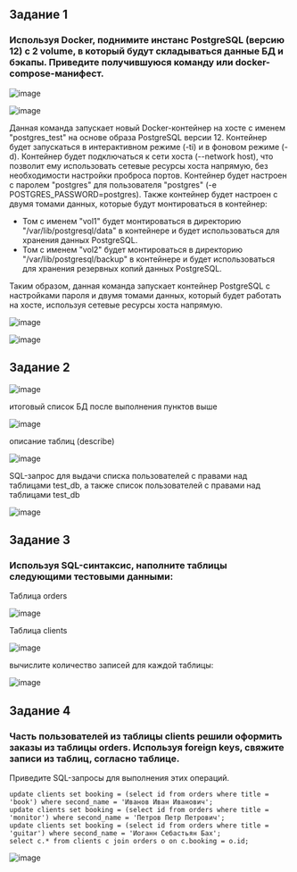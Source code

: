 ## Задание 1
### Используя Docker, поднимите инстанс PostgreSQL (версию 12) c 2 volume, в который будут складываться данные БД и бэкапы. Приведите получившуюся команду или docker-compose-манифест.

![image](https://github.com/dikalov/devops-28/assets/126553776/b8dfcae1-9a88-4c8c-9a5c-baba932da3a4)

![image](https://github.com/dikalov/devops-28/assets/126553776/91508738-cc10-4b5b-9333-933db3970ced)

Данная команда запускает новый Docker-контейнер на хосте с именем "postgres_test" на основе образа PostgreSQL версии 12. Контейнер будет запускаться в интерактивном режиме (-ti) и в фоновом режиме (-d). Контейнер будет подключаться к сети хоста (--network host), что позволит ему использовать сетевые ресурсы хоста напрямую, без необходимости настройки проброса портов. Контейнер будет настроен с паролем "postgres" для пользователя "postgres" (-e POSTGRES_PASSWORD=postgres). Также контейнер будет настроен с двумя томами данных, которые будут монтироваться в контейнер: 

- Том с именем "vol1" будет монтироваться в директорию "/var/lib/postgresql/data" в контейнере и будет использоваться для хранения данных PostgreSQL. 
- Том с именем "vol2" будет монтироваться в директорию "/var/lib/postgresql/backup" в контейнере и будет использоваться для хранения резервных копий данных PostgreSQL.

Таким образом, данная команда запускает контейнер PostgreSQL с настройками пароля и двумя томами данных, который будет работать на хосте, используя сетевые ресурсы хоста напрямую.

![image](https://github.com/dikalov/devops-28/assets/126553776/b4b4a1ad-6033-4ed5-88b6-3be307912d25)


![image](https://github.com/dikalov/devops-28/assets/126553776/5356bfee-c97a-4c77-9963-ef4603694f48)

## Задание 2

![image](https://github.com/dikalov/devops-28/assets/126553776/13f02c51-544b-4cf1-b5e6-044431c12fbe)

итоговый список БД после выполнения пунктов выше

![image](https://github.com/dikalov/devops-28/assets/126553776/48d3b9a8-9c8e-423c-b781-14ddd250ee9c)

описание таблиц (describe)

![image](https://github.com/dikalov/devops-28/assets/126553776/a7bcfd9c-3878-4864-9e12-71ec9007f015)

SQL-запрос для выдачи списка пользователей с правами над таблицами test_db, а также список пользователей с правами над таблицами test_db

![image](https://github.com/dikalov/devops-28/assets/126553776/7ce5544a-a721-4c9a-b5e8-829e3f7ef6b7)

## Задание 3
### Используя SQL-синтаксис, наполните таблицы следующими тестовыми данными:

Таблица orders

![image](https://github.com/dikalov/devops-28/assets/126553776/01210a9e-2560-4df4-ab5c-a2d1579b48b0)

Таблица clients

![image](https://github.com/dikalov/devops-28/assets/126553776/08a722cb-89a2-435f-97ff-0b981262519c)

вычислите количество записей для каждой таблицы:

![image](https://github.com/dikalov/devops-28/assets/126553776/32bd0539-0c07-4964-b764-52ea713051c1)

## Задание 4
### Часть пользователей из таблицы clients решили оформить заказы из таблицы orders. Используя foreign keys, свяжите записи из таблиц, согласно таблице.

Приведите SQL-запросы для выполнения этих операций.
```
update clients set booking = (select id from orders where title = 'book') where second_name = 'Иванов Иван Иванович';
update clients set booking = (select id from orders where title = 'monitor') where second_name = 'Петров Петр Петрович';
update clients set booking = (select id from orders where title = 'guitar') where second_name = 'Иоганн Себастьян Бах';
select c.* from clients c join orders o on c.booking = o.id;
```
![image](https://github.com/dikalov/devops-28/assets/126553776/95bec594-59f2-44f0-90d6-f0476f98a867)







